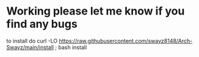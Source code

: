 # Working please let me know if you find any bugs

to install do curl -LO https://raw.githubusercontent.com/swayz8148/Arch-Swayz/main/install ; bash install
